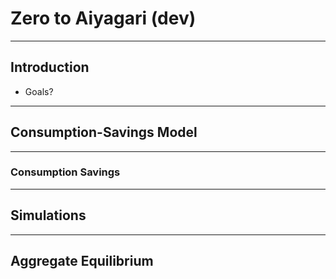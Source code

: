 # Zero to Aiyagari (dev)

---

## Introduction

- Goals? 

---

## Consumption-Savings Model

----

### Consumption Savings

---

## Simulations

---

## Aggregate Equilibrium

